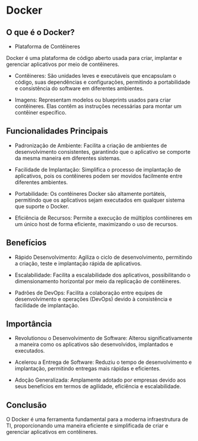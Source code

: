 # Docker

## O que é o Docker?

- Plataforma de Contêineres

Docker é uma plataforma de código aberto usada para criar, implantar e gerenciar aplicativos por meio de contêineres.

- Contêineres: São unidades leves e executáveis que encapsulam o código, suas dependências e configurações, permitindo a portabilidade e consistência do software em diferentes ambientes.

- Imagens: Representam modelos ou blueprints usados para criar contêineres. Elas contêm as instruções necessárias para montar um contêiner específico.

## Funcionalidades Principais

- Padronização de Ambiente: Facilita a criação de ambientes de desenvolvimento consistentes, garantindo que o aplicativo se comporte da mesma maneira em diferentes sistemas.

- Facilidade de Implantação: Simplifica o processo de implantação de aplicativos, pois os contêineres podem ser movidos facilmente entre diferentes ambientes.

- Portabilidade: Os contêineres Docker são altamente portáteis, permitindo que os aplicativos sejam executados em qualquer sistema que suporte o Docker.

- Eficiência de Recursos: Permite a execução de múltiplos contêineres em um único host de forma eficiente, maximizando o uso de recursos.

## Benefícios

- Rápido Desenvolvimento: Agiliza o ciclo de desenvolvimento, permitindo a criação, teste e implantação rápida de aplicativos.

- Escalabilidade: Facilita a escalabilidade dos aplicativos, possibilitando o dimensionamento horizontal por meio da replicação de contêineres.

- Padrões de DevOps: Facilita a colaboração entre equipes de desenvolvimento e operações (DevOps) devido à consistência e facilidade de implantação.

## Importância

- Revolutionou o Desenvolvimento de Software: Alterou significativamente a maneira como os aplicativos são desenvolvidos, implantados e executados.

- Acelerou a Entrega de Software: Reduziu o tempo de desenvolvimento e implantação, permitindo entregas mais rápidas e eficientes.

- Adoção Generalizada: Amplamente adotado por empresas devido aos seus benefícios em termos de agilidade, eficiência e escalabilidade.

## Conclusão

O Docker é uma ferramenta fundamental para a moderna infraestrutura de TI, proporcionando uma maneira eficiente e simplificada de criar e gerenciar aplicativos em contêineres.
